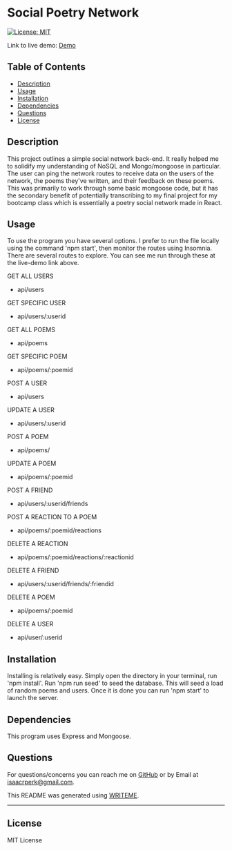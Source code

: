 # Social Poetry Network

[![License: MIT](https://img.shields.io/badge/License-MIT-yellow.svg)](https://opensource.org/licenses/MIT)

Link to live demo: [Demo](https://drive.google.com/file/d/14lVYUgJK1ovKcorbRDB09WgECZWBbjQV/view)

## Table of Contents

- [Description](#description)
- [Usage](#usage)
- [Installation](#installation)
- [Dependencies](#dependencies)
- [Questions](#questions)
- [License](#license)

## Description

This project outlines a simple social network back-end. It really helped me to solidify my understanding of NoSQL and Mongo/mongoose in particular. The user can ping the network routes to receive data on the users of the network, the poems they've written, and their feedback on these poems. This was primarily to work through some basic mongoose code, but it has the secondary benefit of potentially transcribing to my final project for my bootcamp class which is essentially a poetry social network made in React.

## Usage

To use the program you have several options. I prefer to run the file locally using the command 'npm start', then monitor the routes using Insomnia. There are several routes to explore. You can see me run through these at the live-demo link above.

GET ALL USERS

- api/users

GET SPECIFIC USER

- api/users/:userid

GET ALL POEMS

- api/poems

GET SPECIFIC POEM

- api/poems/:poemid

POST A USER

- api/users

UPDATE A USER

- api/users/:userid

POST A POEM

- api/poems/

UPDATE A POEM

- api/poems/:poemid

POST A FRIEND

- api/users/:userid/friends

POST A REACTION TO A POEM

- api/poems/:poemid/reactions

DELETE A REACTION

- api/poems/:poemid/reactions/:reactionid

DELETE A FRIEND

- api/users/:userid/friends/:friendid

DELETE A POEM

- api/poems/:poemid

DELETE A USER

- api/user/:userid

## Installation

Installing is relatively easy. Simply open the directory in your terminal, run 'npm install'. Run 'npm run seed' to seed the database. This will seed a load of random poems and users. Once it is done you can run 'npm start' to launch the server.

## Dependencies

This program uses Express and Mongoose.

## Questions

For questions/concerns you can reach me on [GitHub](https://github.com/dingbat-weasel) or by Email at isaacrperk@gmail.com.

This README was generated using [WRITEME](https://github.com/dingbat-weasel/WRITEME).

---

## License

MIT License
